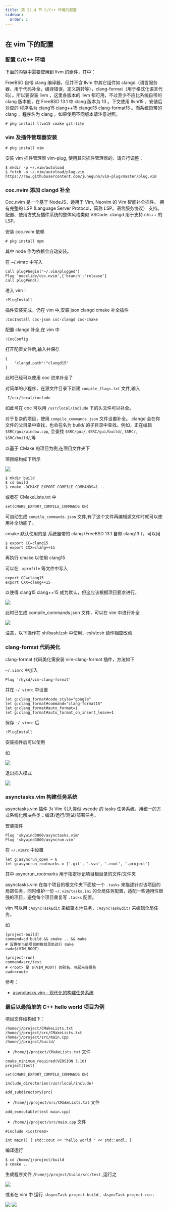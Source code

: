 ```yaml
---
title: 第 22.4 节 C/C++ 环境的配置
sidebar:
  order: 1
---
```

# 

## 在 vim 下的配置

### 配置 C/C++ 环境

下面的内容中需要使用到 llvm 的组件，其中：

FreeBSD 自带 clang 编译器，但并不含 llvm 中其它组件如 clangd（语言服务器，用于代码补全，编译错误，定义跳转等），clang-format（用于格式化语言代码）。所以要安装 llvm ，这里各版本的 llvm 都可用，不过至少不应比系统自带的 clang 版本低，在 FreeBSD 13.1 中 clang 版本为 13 。下文使用 llvm15 ，安装后对应的 程序名为 clang15 clang++15 clangd15 clang-format15 。而系统自带的 clang ，程序名为 clang 。如果使用不同版本请注意对照。

```shell-session
# pkg install llvm15 cmake git-lite
```

### vim 及插件管理器安装

```shell-session
# pkg install vim
```

安装 vim 插件管理器 vim-plug, 使用其它插件管理器的，请自行调整：

```shell-session
$ mkdir -p ~/.vim/autoload
$ fetch -o ~/.vim/autoload/plug.vim https://raw.githubusercontent.com/junegunn/vim-plug/master/plug.vim
```

### coc.nvim 添加 clangd 补全

Coc.nvim 是一个基于 NodeJS，适用于 Vim, Neovim 的 Vim 智能补全插件。 拥有完整的 LSP (Language Server Protocol，简称 LSP。语言服务协议） 支持。配置、使用方式及插件系统的整体风格类似 VSCode. clangd 用于支持 c/c++ 的 LSP。

安装 coc.nvim 依赖

```shell-session
# pkg install npm
```

其中 node 作为依赖会自动安装。

在 ~/.vimrc 中写入

```shell-session
call plug#begin('~/.vim/plugged')
Plug 'neoclide/coc.nvim',{'branch':'release'}
call plug#end()
```

进入 vim：

```shell-session
:PlugInstall
```

插件安装完成，仍在 vim 中,安装 json clangd cmake 补全插件

```shell-session
:CocInstall coc-json coc-clangd coc-cmake
```

配置 clangd 补全,在 vim 中

```shell-session
:CocConfig
```

打开配置文件后,输入并保存

```shell-session
{
	"clangd.path":"clangd15"
}
```

此时已经可以使用 coc 进来补全了

对简单的小程序，在源文件目录下新建 `compile_flags.txt` 文件,输入

```shell-session
-I/usr/local/include
```

如此可在 coc 可以用 `/usr/local/include` 下的头文件可以补全。

对于复杂的项目，使用 `compile_commands.json` 文件设置补全。 clangd 会在你文件的父目录中查找，也会在名为 build/ 的子目录中查找。例如，正在编辑 `$SRC/gui/window.cpp`, 会查找 `$SRC/gui/`, `$SRC/gui/build/`, `$SRC/`, `$SRC/build/`,等

以基于 CMake 的项目为例,在项目文件夹下

项目结构如下所示

![](../.gitbook/assets/ccenv1.png)

```shell-session
$ mkdir build
$ cd build
$ cmake -DCMAKE_EXPORT_COMPILE_COMMANDS=1 ..
```

或者在 CMakeLists.txt 中

```shell-session
set(CMAKE_EXPORT_COMPILE_COMMANDS ON)
```

可自动生成 `compile_commands.json` 文件,有了这个文件再编辑源文件时就可以使用补全功能了。

cmake 默认使用的是 系统自带的 clang (FreeBSD 13.1 自带 clang13 ），可以用

```shell-session
$ export CC=clang15
$ export CXX=clang++15
```

再执行 cmake 以使用 clang15

可以在 `.xprofile` 等文件中写入

```shell-session
export CC=clang15
export CXX=clang++15
```

以使得 clang15 clang++15 成为默认，但这应该根据项目要求进行。

![](../.gitbook/assets/ccenv2.png)

此时已生成 compile_commands.json 文件，可以在 vim 中进行补全

![](../.gitbook/assets/ccenv3.png)

注意，以下操作在 sh/bash/zsh 中使用，csh/tcsh 请作相应改动

### clang-format 代码美化

clang-format 代码美化需安装 vim-clang-format 插件，方法如下

`~/.vimrc` 中加入

```shell-session
Plug 'rhysd/vim-clang-format'
```

并在 `~/.vimrc` 中设置

```shell-session
let g:clang_format#code_style="google"
let g:clang_format#command="clang-format15"
let g:clang_format#auto_format=1
let g:clang_format#auto_format_on_insert_leave=1
```

保存 `~/.vimrc` 后

```shell-session
:PlugInstall
```

安装插件后可以使用

如

![](../.gitbook/assets/ccenv4.png)

退出插入模式

![](../.gitbook/assets/ccenv5.png)

### asynctasks.vim 构建任务系统

asynctasks.vim 插件 为 Vim 引入类似 vscode 的 tasks 任务系统，用统一的方式系统化解决各类：编译/运行/测试/部署任务。

安装插件

```shell-session
Plug 'skywind3000/asynctasks.vim'
Plug 'skywind3000/asyncrun.vim'
```

在 `~/.vimrc` 中设置

```shell-session
let g:asyncrun_open = 6
let g:asyncrun_rootmarks = ['.git', '.svn', '.root', '.project']
```

其中 asyncrun_rootmarks 用于指定标记项目根目录的文件/文件夹

asynctasks.vim 在每个项目的根文件夹下面放一个 `.tasks` 来描述针对该项目的局部任务，同时维护一份 `~/.vim/tasks.ini` 的全局任务配置，适配一些通用性很强的项目，避免每个项目重复写 `.tasks` 配置。

vim 可以用 `:AsyncTaskEdit` 来编辑本地任务，`:AsyncTaskEdit!` 来编辑全局任务。

如

```shell-session
[project-build]
command=cd build && cmake .. && make
# 设置在当前项目的根目录处运行 make
cwd=$(VIM_ROOT)

[project-run]
command=src/test
# <root> 是 $(VIM_ROOT) 的别名，写起来容易些
cwd=<root>
```

参考：

- [asynctasks.vim - 现代化的构建任务系统](https://github.com/skywind3000/asynctasks.vim/blob/master/README-cn.md)

### 最后以最简单的 C++ hello world 项目为例

项目文件结构如下：

```shell-session
/home/j/project/CMakeLists.txt
/home/j/project/src/CMakeLists.txt
/home/j/project/src/main.cpp
/home/j/project/build/
```

- `/home/j/project/CMakeLists.txt` 文件

```shell-session
cmake_minimum_required(VERSION 3.10)
project(test)

set(CMAKE_EXPORT_COMPILE_COMMANDS ON)

include_directories(/usr/local/include)

add_subdirectory(src)
```

- `/home/j/project/src/CMakeLists.txt` 文件

```shell-session
add_executable(test main.cpp)
```

- `/home/j/project/src/main.cpp` 文件

```shell-session
#include <iostream>

int main() { std::cout << "hello world " << std::endl; }
```

编译运行

```shell-session
$ cd /home/j/project/build
$ cmake ..
```

生成程序文件 `/home/j/project/build/src/test` ,运行之

![](../.gitbook/assets/ccenv6.png)

或者在 vim 中 运行 `:AsyncTask project-build` , `:AsyncTask project-run` :

![](../.gitbook/assets/ccenv7.png)
![](../.gitbook/assets/ccenv8.png)
